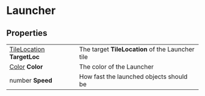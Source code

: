 # Launcher

## Properties
| | |
| -------- | ------- |
| [TileLocation](../Types/TileLocation.md) <b>TargetLoc</b> | The target <b>TileLocation</b> of the Launcher tile |
| [Color](../Types/Color.md) <b>Color</b> | The color of the Launcher |
| number <b>Speed</b> | How fast the launched objects should be |